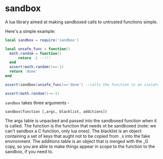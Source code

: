 sandbox
=======

A lua library aimed at making sandboxed calls to untrusted functions simple.

Here's a simple example:
```lua
local sandbox = require('sandbox')

local unsafe_func = function()
  math.random = function() 
      return -1 --!!!
  end
  assert(math.random()==-1)
  return 'done'
end

assert(sandbox(unsafe_func)=='done') --calls the function in an isolated environment

assert(math.random()~=-1)
```

`sandbox` takes three arguments -
```
sandbox(function [,args, blacklist, additions])
```
The args table is unpacked and passed into the sandboxed function when it is called.
The function is the function that needs ot be sandboxed (note: we can't sandbox a C function, only lua ones).
The blacklist is an object containing a set of keys that aught not to be copied from `_G` into the fake environment.
The additions table is an object that is merged with the _G copy, so you are able to make things appear in scope to the function to the sandbox, if you need to.


